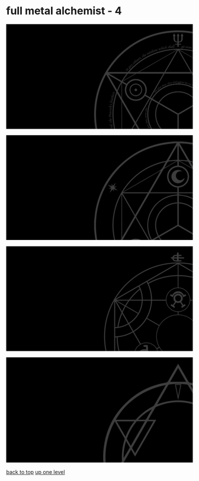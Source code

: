 # full metal alchemist - 4
[![magic_circle_full_metal_alchemist_02.png](https://raw.githubusercontent.com/buckmanc/wallpapers/main/terminal/grey%20on%20black/big/magic%20circles/full%20metal%20alchemist/magic_circle_full_metal_alchemist_02.png "magic_circle_full_metal_alchemist_02.png")](https://raw.githubusercontent.com/buckmanc/wallpapers/main/terminal/grey%20on%20black/big/magic%20circles/full%20metal%20alchemist/magic_circle_full_metal_alchemist_02.png)

[![magic_circle_full_metal_alchemist_02_rosedesignestudio.png](https://raw.githubusercontent.com/buckmanc/wallpapers/main/terminal/grey%20on%20black/big/magic%20circles/full%20metal%20alchemist/magic_circle_full_metal_alchemist_02_rosedesignestudio.png "magic_circle_full_metal_alchemist_02_rosedesignestudio.png")](https://raw.githubusercontent.com/buckmanc/wallpapers/main/terminal/grey%20on%20black/big/magic%20circles/full%20metal%20alchemist/magic_circle_full_metal_alchemist_02_rosedesignestudio.png)

[![magic_circle_full_metal_alchemist_03_rosedesignestudio.png](https://raw.githubusercontent.com/buckmanc/wallpapers/main/terminal/grey%20on%20black/big/magic%20circles/full%20metal%20alchemist/magic_circle_full_metal_alchemist_03_rosedesignestudio.png "magic_circle_full_metal_alchemist_03_rosedesignestudio.png")](https://raw.githubusercontent.com/buckmanc/wallpapers/main/terminal/grey%20on%20black/big/magic%20circles/full%20metal%20alchemist/magic_circle_full_metal_alchemist_03_rosedesignestudio.png)

[![magic_circle_full_metal_alchemist_04_rosedesignestudio.png](https://raw.githubusercontent.com/buckmanc/wallpapers/main/terminal/grey%20on%20black/big/magic%20circles/full%20metal%20alchemist/magic_circle_full_metal_alchemist_04_rosedesignestudio.png "magic_circle_full_metal_alchemist_04_rosedesignestudio.png")](https://raw.githubusercontent.com/buckmanc/wallpapers/main/terminal/grey%20on%20black/big/magic%20circles/full%20metal%20alchemist/magic_circle_full_metal_alchemist_04_rosedesignestudio.png)



[back to top](#)
[up one level](/terminal/grey%20on%20black/big/magic%20circles/README.MD)
